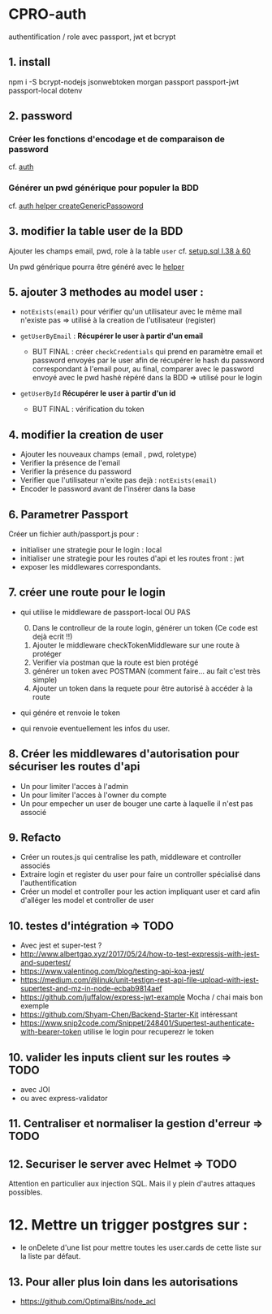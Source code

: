 # CPRO-auth
authentification / role avec passport, jwt et bcrypt

## 1. install

npm i -S bcrypt-nodejs jsonwebtoken morgan passport passport-jwt passport-local dotenv

## 2. password

### Créer les fonctions d'encodage et de comparaison de password

cf. [auth](./app/auth/pwd.js)

### Générer un pwd générique pour populer la BDD

cf. [auth helper createGenericPassoword](./app/auth/helper.js) 

## 3. modifier la table user de la BDD

Ajouter les champs email, pwd, role à la table `user`
cf. [setup.sql l.38 à 60](./setup.sql)

Un pwd générique pourra être généré avec le [helper](./app/auth/helper.js)

## 5. ajouter 3 methodes au model user :

* `notExists(email)` pour vérifier qu'un utilisateur avec le même mail n'existe pas => utilisé à la creation de l'utilisateur (register)



* `getUserByEmail`  : **Récupérer le user à partir d'un email**
  * BUT FINAL : créer `checkCredentials` qui prend en paramètre email et password envoyés par le user afin de récupérer le hash du password correspondant à l'email pour, au final, comparer avec le password envoyé avec le pwd hashé répéré dans la BDD => utilisé pour le login
* `getUserById` **Récupérer le user à partir d'un id** 
  * BUT FINAL : vérification du token



## 4. modifier la creation de user

* Ajouter les nouveaux champs (email , pwd, roletype)
* Verifier la présence de l'email
* Verifier la présence du password
* Verifier que l'utilisateur n'exite pas dejà : `notExists(email)`
* Encoder le password avant de l'insérer dans la base

## 6. Parametrer Passport

Créer un fichier auth/passport.js pour :

* initialiser une strategie pour le login : local
* initialiser une strategie pour les routes d'api et les routes front : jwt
* exposer les middlewares correspondants.

## 7. créer une route pour le login

* qui utilise le middleware de passport-local OU PAS

  0. Dans le controlleur de la route login, générer un token (Ce code est dejà ecrit !!)
  1. Ajouter le middleware checkTokenMiddleware sur une route à protéger
  2. Verifier via postman que la route est bien protégé
  3. générer un token avec POSTMAN (comment faire... au fait c'est très simple)
  3. Ajouter un token dans la requete pour être autorisé à accéder à la route

* qui génére et renvoie le token
* qui renvoie eventuellement les infos du user.

## 8. Créer les middlewares d'autorisation pour sécuriser les routes d'api

* Un pour limiter l'acces à l'admin
* Un pour limiter l'acces à l'owner du compte
* Un pour empecher un user de bouger une carte à laquelle il n'est pas associé

## 9. Refacto

* Créer un routes.js qui centralise les path, middleware et controller associés
* Extraire login et register du user pour faire un controller spécialisé dans l'authentification
* Créer un model et controller pour les action impliquant user et card afin d'alléger les model et controller de user

## 10. testes d'intégration => TODO

* Avec jest et super-test ?
* http://www.albertgao.xyz/2017/05/24/how-to-test-expressjs-with-jest-and-supertest/
* https://www.valentinog.com/blog/testing-api-koa-jest/
* https://medium.com/@linuk/unit-testign-rest-api-file-upload-with-jest-supertest-and-mz-in-node-ecbab9814aef
* https://github.com/juffalow/express-jwt-example Mocha / chai mais bon exemple
* https://github.com/Shyam-Chen/Backend-Starter-Kit intéressant
* https://www.snip2code.com/Snippet/248401/Supertest-authenticate-with-bearer-token utilise le login pour recuperezr le token

## 10. valider les inputs client sur les routes => TODO

* avec JOI
* ou avec express-validator

## 11. Centraliser et normaliser la gestion d'erreur => TODO

## 12. Securiser le server avec Helmet => TODO

Attention en particulier aux injection SQL. Mais il y plein d'autres attaques possibles.

# 12. Mettre un trigger postgres sur :

* le onDelete d'une list pour mettre toutes les user.cards de cette liste sur la liste par défaut.

## 13. Pour aller plus loin dans les autorisations

* https://github.com/OptimalBits/node_acl
